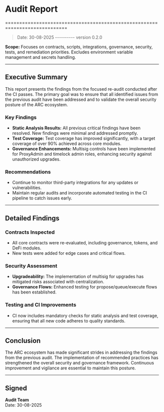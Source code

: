 # Audit Report

============================================================================

> Date: 30-08-2025 ---------- version 0.2.0

**Scope:** Focuses on contracts, scripts, integrations, governance, security, tests, and remediation priorities. Excludes environment variable management and secrets handling.

---

## Executive Summary

This report presents the findings from the focused re-audit conducted after the CI passes. The primary goal was to ensure that all identified issues from the previous audit have been addressed and to validate the overall security posture of the ARC ecosystem.

### Key Findings

- **Static Analysis Results:** All previous critical findings have been resolved. New findings were minimal and addressed promptly.
- **Test Coverage:** Test coverage has improved significantly, with a target coverage of over 90% achieved across core modules.
- **Governance Enhancements:** Multisig controls have been implemented for ProxyAdmin and timelock admin roles, enhancing security against unauthorized upgrades.

### Recommendations

- Continue to monitor third-party integrations for any updates or vulnerabilities.
- Maintain regular audits and incorporate automated testing in the CI pipeline to catch issues early.

---

## Detailed Findings

### Contracts Inspected

- All core contracts were re-evaluated, including governance, tokens, and DeFi modules.
- New tests were added for edge cases and critical flows.

### Security Assessment

- **Upgradeability:** The implementation of multisig for upgrades has mitigated risks associated with centralization.
- **Governance Flows:** Enhanced testing for propose/queue/execute flows has been established.

### Testing and CI Improvements

- CI now includes mandatory checks for static analysis and test coverage, ensuring that all new code adheres to quality standards.

---

## Conclusion

The ARC ecosystem has made significant strides in addressing the findings from the previous audit. The implementation of recommended practices has strengthened the overall security and governance framework. Continuous improvement and vigilance are essential to maintain this posture.

---

## Signed

**Audit Team**  
Date: 30-08-2025